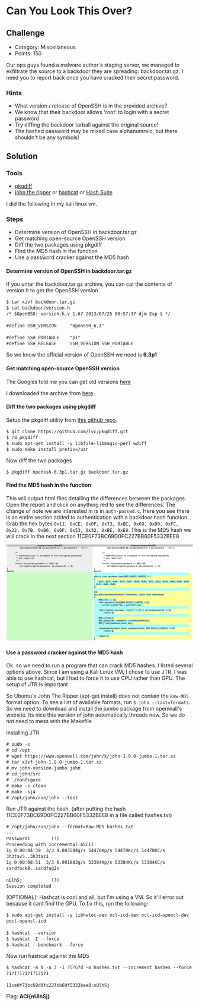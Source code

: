 
# Can You Look This Over?

## Challenge
* Category: Miscellaneous
* Points: 150

Our ops guys found a malware author's staging server, we managed to exfiltrate the source to a backdoor they are spreading: backdoor.tar.gz.
I need you to report back once you have cracked their secret password.


### Hints
* What version / release of OpenSSH is in the provided archive?
* We know that their backdoor allows 'root' to login with a secret password
* Try diffing the backdoor tarball against the original source!
* The hashed password may be mixed case alphanumreic, but there shouldn't be any symbols!


## Solution

### Tools
* [pkgdiff](https://github.com/lvc/pkgdiff)
* [john the ripper](https://www.openwall.com/john/) or [hashcat](https://hashcat.net/hashcat/) or [Hash Suite](https://hashsuite.openwall.net/)


I did the following in my kali linux vm.

### Steps
* Determine version of OpenSSH in backdoor.tar.gz
* Get matching open-source OpenSSH version
* Diff the two packages using pkgdiff
* Find the MD5 hash in the function
* Use a password cracker against the MD5 hash


#### Determine version of OpenSSH in backdoor.tar.gz
If you untar the backdoor.tar.gz archive, you can cat the contents of version.h to get the OpenSSH version
```
$ tar xzvf backdoor.tar.gz
$ cat backdoor/version.h
/* $OpenBSD: version.h,v 1.67 2013/07/25 00:57:37 djm Exp $ */

#define SSH_VERSION     "OpenSSH_6.3"

#define SSH_PORTABLE    "p1"
#define SSH_RELEASE     SSH_VERSION SSH_PORTABLE
```

So we know the official version of OpenSSH we need is **6.3p1**

#### Get matching open-source OpenSSH version
The Googles told me you can get old versions [here](https://cdn.openbsd.org/pub/OpenBSD/OpenSSH/portable/)

I downloaded the archive from [here](https://cdn.openbsd.org/pub/OpenBSD/OpenSSH/portable/openssh-6.3p1.tar.gz)

#### Diff the two packages using pkgdiff
Setup the pkgdiff utility from [this github repo](https://github.com/lvc/pkgdiff).

```
$ git clone https://github.com/lvc/pkgdiff.git
$ cd pkgdiff
$ sudo apt-get install -y libfile-libmagic-perl wdiff
$ sudo make install prefix=/usr
```

Now diff the two packages

```
$ pkgdiff openssh-6.3p1.tar.gz backdoor.tar.gz
```

#### Find the MD5 hash in the function
This will output html files detailing the differences between the packages. Open the report and click on anything red to see the differences. The change of note we are interested in is in `auth-passwd.c`. Here you see there is an entire section added to authentication with a backdoor hash function. Grab the hex bytes `0x11, 0xCE, 0x0F, 0x73, 0xBC, 0x69, 0xD0, 0xFC, 0x22, 0x7B, 0xB6, 0x0F, 0x53, 0x32, 0xBE, 0xE8`. This is the MD5 hash we will crack in the next section 11CE0F73BC69D0FC227BB60F5332BEE8

![pkgdiff](images/pkgdiff.png)


#### Use a password cracker against the MD5 hash
Ok. so we need to run a program that can crack MD5 hashes. I listed several options above. Since I am using a Kali Linux VM, I chose to use JTR. I was able to use hashcat, but I had to force it to use CPU rather than GPU. The setup of JTR is important.


So Ubuntu's John The Ripper (apt-get install) does not contain the `Raw-MD5` format option. To see a list of available formats, run `$ john --list=formats`. So we need to download and install the jumbo package from openwall's website. Its nice this version of john automatically threads now. So we do not need to mess with the Makefile

Installing JTR
```
# sudo -s
# cd /opt
# wget https://www.openwall.com/john/k/john-1.9.0-jumbo-1.tar.xz
# tar xJvf john-1.9.0-jumbo-1.tar.xz
# mv john-version-jumbo john
# cd john/src
# ./configure
# make -s clean
# make -sj4
# /opt/john/run/john --test
```

Run JTR against the hash. (after putting the hash 11CE0F73BC69D0FC227BB60F5332BEE8 in a file called hashes.txt)
```
# /opt/john/run/john --format=Raw-MD5 hashes.txt
...
Password1        (?)
Proceeding with incremental:ASCII
1g 0:00:04:39  3/3 0.003584g/s 54470Kp/s 54470Kc/s 54470KC/s 3h3tav5..3h3taz1
1g 0:00:08:51  3/3 0.001883g/s 53384Kp/s 53384Kc/s 53384KC/s sardfock8..sardfag2x

nUlhSj           (?)
Session completed
```


(OPTIONAL): Hashcat is cool and all, but I'm using a VM. So it'll error out because it cant find the GPU. To fix this, run the following:
```
$ sudo apt-get install -y libhwloc-dev ocl-icd-dev ocl-icd-opencl-dev pocl-opencl-icd

$ hashcat --version
$ hashcat -I --force
$ hashcat --benchmark --force
```

Now run hashcat against the MD5
```
$ hashcat -m 0 -a 3 -1 ?l?u?d -o hashes.txt --increment hashes --force ?1?1?1?1?1?1?1?1

11ce0f73bc69d0fc227bb60f5332bee8:nUlhSj
```

Flag: **ACI{nUlhSj}**
